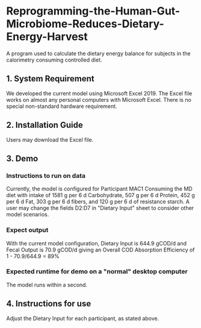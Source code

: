 # Reprogramming-the-Human-Gut-Microbiome-Reduces-Dietary-Energy-Harvest

A program used to calculate the dietary energy balance for subjects in the calorimetry consuming controlled diet.

## 1. System Requirement

We developed the current model using Microsoft Excel 2019. The Excel file works on almost any personal computers with Microsoft Excel.  There is no special non-standard hardware requirement.

## 2. Installation Guide

Users may download the Excel file.

## 3. Demo

### Instructions to run on data

Currently, the model is configured for Participant MAC1 Consuming the MD diet with intake of 1581 g per 6 d Carbohydrate, 507 g per 6 d Protein, 452 g per 6 d Fat, 303 g per 6 d fibers, and 120 g per 6 d of resistance starch.  A user may change the fields D2:D7 in "Dietary Input" sheet to consider other model scenarios.

### Expect output

With the current model configuration, Dietary Input is 644.9 gCOD/d and Fecal Output is 70.9 gCOD/d
giving an Overall COD Absorption Efficiency of 1 - 70.9/644.9 = 89%

### Expected runtime for demo on a "normal" desktop computer

The model runs within a second.

## 4. Instructions for use

Adjust the Dietary Input for each participant, as stated above.
